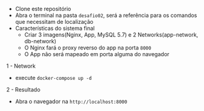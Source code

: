 - Clone este repositório
- Abra o terminal na pasta `desafio02`, será a referência para os comandos que necessitam de localização
- Características do sistema final
    - Criar 3 imagens(Nginx, App, MySQL 5.7) e 2 Networks(app-network, db-network)
    - O Nginx fará o proxy reverso do app na porta `8000`
    - O App não será mapeado em porta alguma do navegador

1 - Network

- execute `docker-compose up -d`

2 - Resultado

- Abra o navegador na `http://localhost:8000`